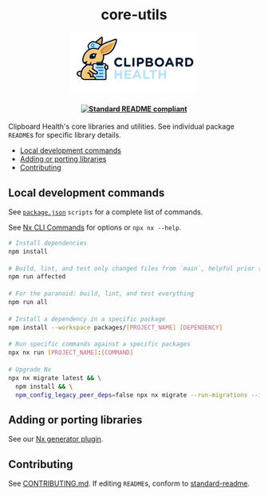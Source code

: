 <h1 align="center">core-utils</h1>
<p align="center">
  <a href="https://www.clipboardhealth.com/"><img alt="Clipboard Health logo." src="./static/logo.png"></a>
</p>

<h4 align="center">
   <a href="https://github.com/RichardLitt/standard-readme">
    <img src="https://img.shields.io/badge/readme%20style-standard-brightgreen.svg" alt="Standard README compliant">
  </a>
</h4>

Clipboard Health's core libraries and utilities. See individual package `README`s for specific library details.

- [Local development commands](#local-development-commands)
- [Adding or porting libraries](#adding-or-porting-libraries)
- [Contributing](#contributing)

## Local development commands

See [`package.json`](./package.json) `scripts` for a complete list of commands.

See [Nx CLI Commands](https://nx.dev/reference/commands#nx-cli-commands) for options or `npx nx --help`.

```bash
# Install dependencies
npm install

# Build, lint, and test only changed files from `main`, helpful prior to opening PRs
npm run affected

# For the paranoid: build, lint, and test everything
npm run all

# Install a dependency in a specific package
npm install --workspace packages/[PROJECT_NAME] [DEPENDENCY]

# Run specific commands against a specific packages
npx nx run [PROJECT_NAME]:[COMMAND]

# Upgrade Nx
npx nx migrate latest && \
  npm install && \
  npm_config_legacy_peer_deps=false npx nx migrate --run-migrations --if-exists
```

## Adding or porting libraries

See our [Nx generator plugin](https://github.com/ClipboardHealth/core-utils/tree/main/packages/nx-plugin).

## Contributing

See [CONTRIBUTING.md](./CONTRIBUTING.md). If editing `README`s, conform to [standard-readme](https://github.com/RichardLitt/standard-readme).
